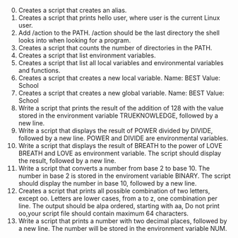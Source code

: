 0. Creates a script that creates an alias.
1. Creates a script that prints hello user, where user is the current Linux user.
2. Add /action to the PATH. /action should be the last directory the shell looks into when looking for a program.
3. Creates a script that counts the number of directories in the PATH.
4. Creates a script that list environment variables.
5. Creates a script that list all local variables and environmental variables and functions.
6. Creates a script that creates a new local variable. Name: BEST Value: School 
7. Creates a script that creates a new global variable. Name: BEST Value: School
8. Write a script that prints the result of the addition of 128 with the value stored in the environment variable TRUEKNOWLEDGE, followed by a new line.
9. Write a script that displays the result of POWER divided by DIVIDE, followed by a new line. POWER and DIVIDE are environmental variables.
10. Write a script that displays the result of BREATH to the power of LOVE BREATH and LOVE as environment variable. The script should display the result, followed by a new line.
11. Write a script that converts a number from base 2 to base 10. The number in base 2 is stored in the enviroment variable BINARY. The script should display the number in base 10, followed by a new line.
12. Creates a script that prints all possible combination of two letters, except oo. Letters are lower cases, from a to z, one combination per line. The output should be alpa ordered, starting with aa, Do not print oo,your script file should contain maximum 64 characters.
13. Write a script that prints a number with two decimal places, followed by a new line. The number will be stored in the environment variable NUM.
